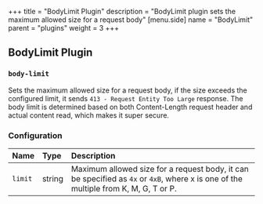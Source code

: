 +++
title = "BodyLimit Plugin"
description = "BodyLimit plugin sets the maximum allowed size for a request body"
[menu.side]
  name = "BodyLimit"
  parent = "plugins"
  weight = 3
+++

## BodyLimit Plugin

### `body-limit`

Sets the maximum allowed size for a request body, if the size exceeds the configured
limit, it sends `413 - Request Entity Too Large` response. The body limit is determined
based on both Content-Length request header and actual content read, which makes
it super secure.

### Configuration

Name | Type | Description
:--- | :--- | :----------
`limit` | string | Maximum allowed size for a request body, it can be specified as `4x` or `4xB`, where x is one of the multiple from K, M, G, T or P.
